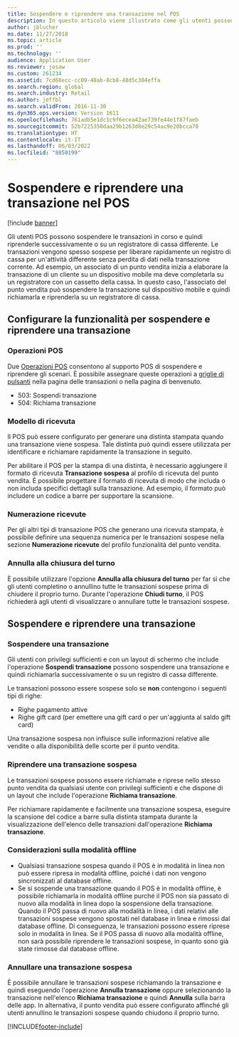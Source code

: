 ```yaml
---
title: Sospendere e riprendere una transazione nel POS
description: In questo articolo viene illustrato come gli utenti possono sospendere le transazioni in corso e quindi riprenderle successivamente o su un registratore di cassa differente utilizzando Dynamics 365 Commerce.
author: jblucher
ms.date: 11/27/2018
ms.topic: article
ms.prod: ''
ms.technology: ''
audience: Application User
ms.reviewer: josaw
ms.custom: 261234
ms.assetid: 7cd68ecc-cc09-48ab-8cb8-48d5c304effa
ms.search.region: global
ms.search.industry: Retail
ms.author: jeffbl
ms.search.validFrom: 2016-11-30
ms.dyn365.ops.version: Version 1611
ms.openlocfilehash: 761adb5e1dc1c9f6ecea42ae739fe44e1f87faeb
ms.sourcegitcommit: 52b7225350daa29b1263d8e29c54ac9e20bcca70
ms.translationtype: HT
ms.contentlocale: it-IT
ms.lasthandoff: 06/03/2022
ms.locfileid: "8850199"
---
```

# <a name="suspend-and-resume-a-transaction-in-the-point-of-sale-pos"></a>Sospendere e riprendere una transazione nel POS

[!include [banner](includes/banner.md)]


Gli utenti POS possono sospendere le transazioni in corso e quindi riprenderle successivamente o su un registratore di cassa differente. Le transazioni vengono spesso sospese per liberare rapidamente un registro di cassa per un'attività differente senza perdita di dati nella transazione corrente. Ad esempio, un associato di un punto vendita inizia a elaborare la transazione di un cliente su un dispositivo mobile ma deve completarla su un registratore con un cassetto della cassa. In questo caso, l'associato del punto vendita può sospendere la transazione sul dispositivo mobile e quindi richiamarla e riprenderla su un registratore di cassa.

## <a name="configure-suspend-and-resume-functionality"></a>Configurare la funzionalità per sospendere e riprendere una transazione

### <a name="pos-operations"></a>Operazioni POS

Due [Operazioni POS](pos-operations.md) consentono al supporto POS di sospendere e riprendere gli scenari. È possibile assegnare queste operazioni a [griglie di pulsanti](pos-screen-layouts.md) nella pagina delle transazioni o nella pagina di benvenuto.

- 503: Sospendi transazione
- 504: Richiama transazione

### <a name="receipt-template"></a>Modello di ricevuta

Il POS può essere configurato per generare una distinta stampata quando una transazione viene sospesa. Tale distinta può quindi essere utilizzata per identificare e richiamare rapidamente la transazione in seguito.

Per abilitare il POS per la stampa di una distinta, è necessario aggiungere il formato di ricevuta **Transazione sospesa** al profilo di ricevuta del punto vendita. È possibile progettare il formato di ricevuta di modo che includa o non includa specifici dettagli sulla transazione. Ad esempio, il formato può includere un codice a barre per supportare la scansione.

### <a name="receipt-numbering"></a>Numerazione ricevute

Per gli altri tipi di transazione POS che generano una ricevuta stampata, è possibile definire una sequenza numerica per le transazioni sospese nella sezione **Numerazione ricevute** del profilo funzionalità del punto vendita.

### <a name="void-when-closing-shift"></a>Annulla alla chiusura del turno

È possibile utilizzare l'opzione **Annulla alla chiusura del turno** per far sì che gli utenti completino o annullino tutte le transazioni sospese prima di chiudere il proprio turno. Durante l'operazione **Chiudi turno**, il POS richiederà agli utenti di visualizzare o annullare tutte le transazioni sospese.

## <a name="suspend-and-resume-a-transaction"></a>Sospendere e riprendere una transazione

### <a name="suspend-a-transaction"></a>Sospendere una transazione

Gli utenti con privilegi sufficienti e con un layout di schermo che include l'operazione **Sospendi transazione** possono sospendere una transazione e quindi richiamarla successivamente o su un registro di cassa differente.

Le transazioni possono essere sospese solo se **non** contengono i seguenti tipi di righe:

- Righe pagamento attive
- Righe gift card (per emettere una gift card o per un'aggiunta al saldo gift card)

Una transazione sospesa non influisce sulle informazioni relative alle vendite o alla disponibilità delle scorte per il punto vendita.

### <a name="resume-a-suspended-transaction"></a>Riprendere una transazione sospesa

Le transazioni sospese possono essere richiamate e riprese nello stesso punto vendita da qualsiasi utente con privilegi sufficienti e che dispone di un layout che include l'operazione **Richiama transazione**.

Per richiamare rapidamente e facilmente una transazione sospesa, eseguire la scansione del codice a barre sulla distinta stampata durante la visualizzazione dell'elenco delle transazioni dall'operazione **Richiama transazione**.

### <a name="considerations-for-offline-mode"></a>Considerazioni sulla modalità offline

- Qualsiasi transazione sospesa quando il POS è in modalità in linea non può essere ripresa in modalità offline, poiché i dati non vengono sincronizzati al database offline.
- Se si sospende una transazione quando il POS è in modalità offline, è possibile richiamarla in modalità offline purché il POS non sia passato di nuovo alla modalità in linea dopo la sospensione della transazione. Quando il POS passa di nuovo alla modalità in linea, i dati relativi alle transazioni sospese vengono spostati nel database in linea e rimossi dal database offline. Di conseguenza, le transazioni possono essere riprese solo in modalità in linea. Se il POS passa di nuovo alla modalità offline, non sarà possibile riprendere le transazioni sospese, in quanto sono già state rimosse dal database offline.

### <a name="void-a-suspended-transaction"></a>Annullare una transazione sospesa

È possibile annullare le transazioni sospese richiamando la transazione e quindi eseguendo l'operazione **Annulla transazione** oppure selezionando la transazione nell'elenco **Richiama transazione** e quindi **Annulla** sulla barra delle app. In alternativa, il punto vendita può essere configurato affinché gli utenti annullino le transazioni sospese quando chiudono il proprio turno.


[!INCLUDE[footer-include](../includes/footer-banner.md)]